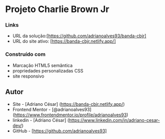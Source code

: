 # Projeto Charlie Brown Jr



### Links

- URL da solução:[https://github.com/adrianoalves93/banda-cbjr]
-  URL do site ativo: [https://banda-cbjr.netlify.app/]


### Construído com

- Marcação HTML5 semântica
- propriedades personalizadas CSS
- site responsivo

## Autor

- Site - [Adriano César] (https://banda-cbjr.netlify.app/)
- Frontend Mentor - [@adrianoalves93] (https://www.frontendmentor.io/profile/adrianoalves93)
- linkedin - [Adriano César] (https://www.linkedin.com/in/adriano-cesar-dev/)
- GitHub - [https://github.com/adrianoalves93]
